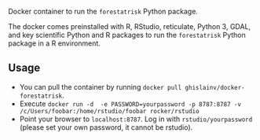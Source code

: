 Docker container to run the `forestatrisk` Python package.

The docker comes preinstalled with R, RStudio, reticulate, Python 3, GDAL, and key scientific Python and R packages to run the `forestatrisk` Python package in a R environment.

## Usage

* You can pull the container by running `docker pull ghislainv/docker-forestatrisk`.
* Execute `docker run -d  -e PASSWORD=yourpassword -p 8787:8787 -v /c/Users/foobar:/home/rstudio/foobar rocker/rstudio`
* Point your browser to `localhost:8787`. Log in with `rstudio/yourpassword` (please set your own password, it cannot be rstudio).

